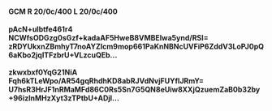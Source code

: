 #### GCM R 20/0c/400 L 20/0c/400
**pAcN+ulbtfe461r4**<br/>**NCWfsODGzg0sGzf+kadaAF5HweB8VMBElwa5ynd/RSI=**<br/>**zRDYUkxnZBmhyT7noAYZlcm9mop661PaKnNBNcUVFiP6ZddV3LoPJ0pQ6aKbo2jqITFzbrU+VLzcuQEb...**<br/><br/>
**zkwxbxf0YqG21NiA**<br/>**Fqh6kTLeWpo/AR54gqRhdhKD8abRJVdNvjFUYfIJRmY=**<br/>**U7hsR3HrJF1nRMaMFd86C0Rs5Sn7G5QN8eUiw8XXjQzuemZaB0b32by+96izlnMHzXyt3zTPtbU+ADjl...**